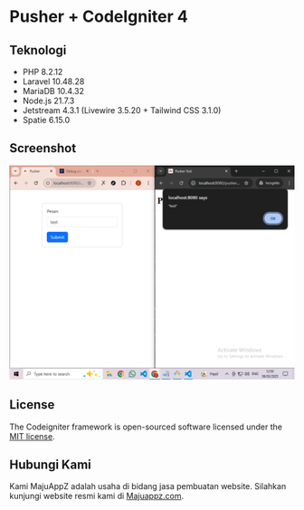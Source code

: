 # Pusher + CodeIgniter 4

## Teknologi

- PHP 8.2.12
- Laravel 10.48.28
- MariaDB 10.4.32
- Node.js 21.7.3
- Jetstream 4.3.1 (Livewire 3.5.20 + Tailwind CSS 3.1.0)
- Spatie 6.15.0

## Screenshot

<p align="center">
<img src="ss/notifikasi.png" alt="Notifikasi Pusher" title="Notifikasi Pusher">
</p>

## License

The Codeigniter framework is open-sourced software licensed under the [MIT license](https://opensource.org/licenses/MIT).

## Hubungi Kami

Kami MajuAppZ adalah usaha di bidang jasa pembuatan website. Silahkan kunjungi website resmi kami di [Majuappz.com](https://majuappz.com).
